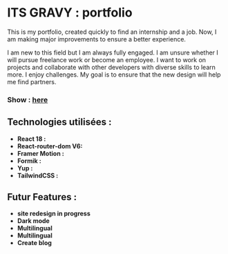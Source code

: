 # ITS GRAVY : portfolio

This is my portfolio, created quickly to find an internship and a job. Now, I am making major improvements to ensure a better experience.

I am new to this field but I am always fully engaged. I am unsure whether I will pursue freelance work or become an employee. I want to work on projects and collaborate with other developers with diverse skills to learn more. I enjoy challenges. My goal is to ensure that the new design will help me find partners.

### Show : [here](https://itsgravy.onrender.com/)

## Technologies utilisées :

- **React 18 :**
- **React-router-dom V6:**
- **Framer Motion :**
- **Formik :**
- **Yup :**
- **TailwindCSS :**

## Futur Features :

- **site redesign in progress**
- **Dark mode**
- **Multilingual**
- **Multilingual**
- **Create blog**
